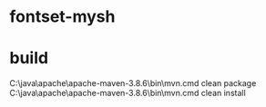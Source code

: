# fontset-mysh

# build
C:\java\apache\apache-maven-3.8.6\bin\mvn.cmd clean package  
C:\java\apache\apache-maven-3.8.6\bin\mvn.cmd clean install
